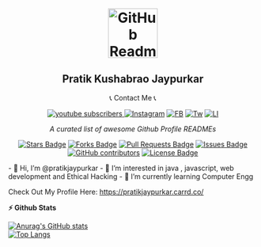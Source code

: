 <h1 align="center">
 <img width="100px" src="https://avatars.githubusercontent.com/u/96579902?s=400&u=0152e7ca7cfb20dab618734f47cddcb95b30c791&v=4" align="center" alt="GitHub Readme Stats" />
 <h2 align="center">Pratik Kushabrao Jaypurkar</h2>
 <p align="center">📞 Contact Me 📞</p>
  </center>
 
<div align="center">
<a href="https://www.youtube.com/c/HackTeachz?sub_confirmation=1">
      <img alt="youtube subscribers" title="Subscribe to my YouTube channel" src="https://freshidea.com/jonah/youtube-api/subscribers-badge.php?label=Subscribers&style=for-the-badge&color=red&labelColor=ce4630"/></a><a href="https://www.youtube.com/c/HackTeachz">
 
<a href="https://www.instagram.com/pratikjaypurkar">
      <img alt="Instagram" title="Instagram" src="https://img.shields.io/badge/Instagram-E4405F?style=for-the-badge&logo=instagram&logoColor=white"/></a>
<a href="https://www.facebook.com/pratikjaypurkar">
      <img alt="FB" title="Facebook" src="https://img.shields.io/badge/Facebook-1877F2?style=for-the-badge&logo=facebook&logoColor=white"/></a>
<a href="https://twitter.com/pratikjaypurkar">
      <img alt="Tw" title="Twitter" src="https://img.shields.io/badge/Twitter-1DA1F2?style=for-the-badge&logo=twitter&logoColor=white"/></a>
<a href="https://www.linkedin.com/in/pratikjaypurkar/">
      <img alt="LI" title="Linkdin" src="https://img.shields.io/badge/LinkedIn-0077B5?style=for-the-badge&logo=linkedin&logoColor=white"/></a> 
 
 
<i>A curated list of awesome Github Profile READMEs</i>

<a href="https://github.com/pratikjaypurkar/awesome-github-profile-readme/stargazers"><img src="https://img.shields.io/github/stars/pratikjaypurkar/awesome-github-profile-readme" alt="Stars Badge"/></a>
<a href="https://github.com/pratikjaypurkar/awesome-github-profile-readme/network/members"><img src="https://img.shields.io/github/forks/pratikjaypurkar/awesome-github-profile-readme" alt="Forks Badge"/></a>
<a href="https://github.com/pratikjaypurkar/awesome-github-profile-readme/pulls"><img src="https://img.shields.io/github/issues-pr/pratikjaypurkar/awesome-github-profile-readme" alt="Pull Requests Badge"/></a>
<a href="https://github.com/pratikjaypurkar/awesome-github-profile-readme/issues"><img src="https://img.shields.io/github/issues/pratikjaypurkar/awesome-github-profile-readme" alt="Issues Badge"/></a>
<a href="https://github.com/pratikjaypurkar/awesome-github-profile-readme/graphs/contributors"><img alt="GitHub contributors" src="https://img.shields.io/github/contributors/pratikjaypurkar/awesome-github-profile-readme?color=2b9348"></a>
<a href="https://github.com/pratikjaypurkar/awesome-github-profile-readme/blob/master/LICENSE"><img src="https://img.shields.io/github/license/pratikjaypurkar/awesome-github-profile-readme?color=2b9348" alt="License Badge"/></a>
 </center>
<div align="left">
- 👋 Hi, I’m @pratikjaypurkar
- 👀 I’m interested in java , javascript, web development and Ethical Hacking
- 🌱 I’m currently learning Computer Engg

Check Out My Profile Here: https://pratikjaypurkar.carrd.co/

<b>⚡ Github Stats </b>


[![Anurag's GitHub stats](https://github-readme-stats.vercel.app/api?username=pratikjaypurkar)](https://github.com/pratikjaypurkar/github-readme-stats)
<br>
[![Top Langs](https://github-readme-stats.vercel.app/api/top-langs/?username=pratikjaypurkar&hide=javascript,html)](https://github.com/pratikjaypurkar/github-readme-stats)


<!---
pratikjaypurkar/pratikjaypurkar is a ✨ special ✨ repository because its `README.md` (this file) appears on your GitHub profile.
You can click the Preview link to take a look at your changes.
--->
